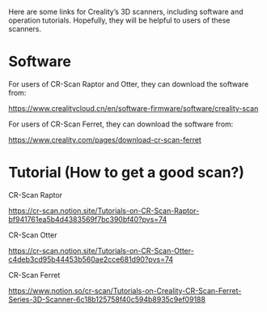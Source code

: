 Here are some links for Creality’s 3D scanners, including software and operation tutorials. Hopefully, they will be helpful to users of these scanners.

# Software

For users of CR-Scan Raptor and Otter, they can download the software from:

https://www.crealitycloud.cn/en/software-firmware/software/creality-scan

For users of CR-Scan Ferret, they can download the software from:

https://www.creality.com/pages/download-cr-scan-ferret


# Tutorial (How to get a good scan?)
CR-Scan Raptor

https://cr-scan.notion.site/Tutorials-on-CR-Scan-Raptor-bf941761ea5b4d4383569f7bc390bf40?pvs=74

CR-Scan Otter

https://cr-scan.notion.site/Tutorials-on-CR-Scan-Otter-c4deb3cd95b44453b560ae2cce681d90?pvs=74


CR-Scan Ferret

https://www.notion.so/cr-scan/Tutorials-on-Creality-CR-Scan-Ferret-Series-3D-Scanner-6c18b125758f40c594b8935c9ef09188
